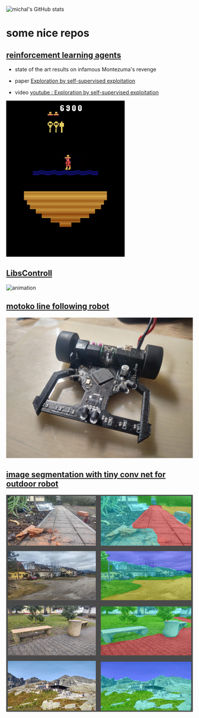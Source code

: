 ![michal's GitHub stats](https://github-readme-stats.vercel.app/api?username=michalnand&theme=dark&show_icons=true)



# some nice repos 

## [reinforcement learning agents](https://github.com/michalnand/reinforcement_learning_agents)

- state of the art results on infamous Montezuma's revenge
- paper [Exploration by self-supervised exploitation](https://arxiv.org/abs/2302.11563)

- video [youtube : Exploration by self-supervised exploitation](https://www.youtube.com/watch?v=-vDg_r2ZetI)


![animation](images/montezuma.gif)  


## [LibsControll](https://github.com/michalnand/libs_control)

![animation](images/brushless_motor.gif) 

## [motoko line following robot](https://github.com/michalnand/motoko_uprising_new)

![image](images/motoko_uprising.jpg) 


## [image segmentation with tiny conv net for outdoor robot](https://github.com/michalnand/classification/tree/master/experiments/outdoor)

![image](images/segmentation.jpg) 
